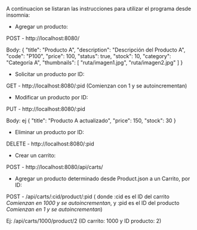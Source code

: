 A continuacion se listaran las instrucciones para utilizar el programa desde insomnia:

- Agregar un producto:

POST - http://localhost:8080/

Body:
{
    "title": "Producto A",
    "description": "Descripción del Producto A",
    "code": "P100",
    "price": 100,
    "status": true,
    "stock": 10,
    "category": "Categoría A",
    "thumbnails": [
        "ruta/imagen1.jpg",
        "ruta/imagen2.jpg"
    ]
}





- Solicitar un producto por ID:

GET - http://localhost:8080/:pid  (Comienzan con 1 y se autoincrementan)





- Modificar un producto por ID:

PUT - http://localhost:8080/:pid  

Body: ej
{
    "title": "Producto A actualizado",
    "price": 150,
    "stock": 30
}




- Eliminar un producto por ID:

DELETE - http://localhost:8080/:pid





- Crear un carrito:

POST - http://localhost:8080/api/carts/





- Agregar un producto determinado desde Product.json a un Carrito, por ID: 

POST - /api/carts/:cid/product/:pid    ( donde :cid es el ID del carrito *Comienzan en 1000 y se autoincrementan*, y :pid es el ID del producto *Comienzan en 1 y se autoincrementan*)

Ej: /api/carts/1000/product/2    (ID carrito: 1000  y  ID producto: 2)